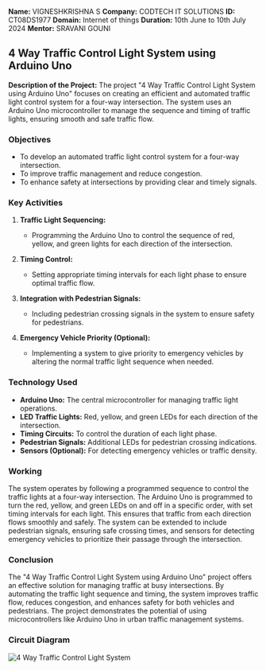 **Name:** VIGNESHKRISHNA S 
**Company:** CODTECH IT SOLUTIONS 
**ID:** CT08DS1977 
**Domain:** Internet of things 
**Duration:** 10th June to 10th July 2024 
**Mentor:** SRAVANI GOUNI

## 4 Way Traffic Control Light System using Arduino Uno

**Description of the Project:**
The project "4 Way Traffic Control Light System using Arduino Uno" focuses on creating an efficient and automated traffic light control system for a four-way intersection. The system uses an Arduino Uno microcontroller to manage the sequence and timing of traffic lights, ensuring smooth and safe traffic flow.

### Objectives
- To develop an automated traffic light control system for a four-way intersection.
- To improve traffic management and reduce congestion.
- To enhance safety at intersections by providing clear and timely signals.

### Key Activities
1. **Traffic Light Sequencing:**
   - Programming the Arduino Uno to control the sequence of red, yellow, and green lights for each direction of the intersection.
   
2. **Timing Control:**
   - Setting appropriate timing intervals for each light phase to ensure optimal traffic flow.
   
3. **Integration with Pedestrian Signals:**
   - Including pedestrian crossing signals in the system to ensure safety for pedestrians.

4. **Emergency Vehicle Priority (Optional):**
   - Implementing a system to give priority to emergency vehicles by altering the normal traffic light sequence when needed.

### Technology Used
- **Arduino Uno:** The central microcontroller for managing traffic light operations.
- **LED Traffic Lights:** Red, yellow, and green LEDs for each direction of the intersection.
- **Timing Circuits:** To control the duration of each light phase.
- **Pedestrian Signals:** Additional LEDs for pedestrian crossing indications.
- **Sensors (Optional):** For detecting emergency vehicles or traffic density.

### Working
The system operates by following a programmed sequence to control the traffic lights at a four-way intersection. The Arduino Uno is programmed to turn the red, yellow, and green LEDs on and off in a specific order, with set timing intervals for each light. This ensures that traffic from each direction flows smoothly and safely. The system can be extended to include pedestrian signals, ensuring safe crossing times, and sensors for detecting emergency vehicles to prioritize their passage through the intersection.

### Conclusion
The "4 Way Traffic Control Light System using Arduino Uno" project offers an effective solution for managing traffic at busy intersections. By automating the traffic light sequence and timing, the system improves traffic flow, reduces congestion, and enhances safety for both vehicles and pedestrians. The project demonstrates the potential of using microcontrollers like Arduino Uno in urban traffic management systems.

### Circuit Diagram 



























![4 Way Traffic Control Light System](https://github.com/Vigneshkrishna8/Codtech-intern-Task--2/assets/138277517/2d35f0e5-e7a9-4517-b3ef-7803bee8f766)
